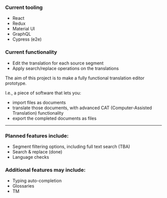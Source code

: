 ### Current tooling
- React
- Redux
- Material UI
- GraphQL
- Cypress (e2e)

### Current functionality
- Edit the translation for each source segment
- Apply search/replace operations on the translations

The aim of this project is to make a fully functional translation editor prototype.

I.e., a piece of software that lets you:
- import files as documents
- translate those documents, with advanced CAT (Computer-Assisted Translation) functionality
- export the completed documents as files

------------------------

### Planned features include:
- Segment filtering options, including full text search (TBA)
- Search & replace (done)
- Language checks

### Additional features may include:
- Typing auto-completion
- Glossaries
- TM
